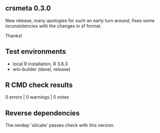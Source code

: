 ## crsmeta 0.3.0

New release, many apologies for such an early turn around, 
fixes some inconsistencies with the changes in sf format. 

Thanks!

## Test environments

* local R installation, R 3.6.3
* win-builder (devel, release)

## R CMD check results

0 errors | 0 warnings | 0 notes

## Reverse dependencies

The revdep 'silicate' passes check with this version. 
  
